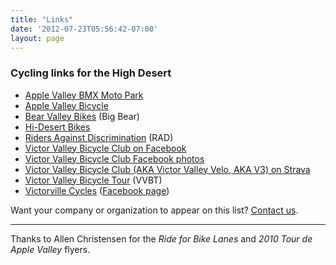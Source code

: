 ```yaml
---
title: "Links"
date: '2012-07-23T05:56:42-07:00'
layout: page
---
```


### Cycling links for the High Desert

- [Apple Valley BMX Moto Park](http://www.applevalleybmx.com/)
- [Apple Valley Bicycle](https://www.facebook.com/AppleValleyBicycle/)
- [Bear Valley Bikes](https://bvbikes.com) (Big Bear)
- [Hi-Desert Bikes](http://www.hidesertbikes.com/)
- [Riders Against Discrimination](https://www.facebook.com/ridersagainstdiscrimination/) (RAD)
- [Victor Valley Bicycle Club on Facebook](https://www.facebook.com/groups/84235983842/?ref=bookmarks)
- [Victor Valley Bicycle Club Facebook photos](https://www.facebook.com/bike.clubphotos)
- [Victor Valley Bicycle Club (AKA Victor Valley Velo, AKA V3) on Strava](https://www.strava.com/clubs/victorvalleyvelo)
- [Victor Valley Bicycle Tour](http://www.victorvalleybicycletour.com/) (VVBT)
- [Victorville Cycles](https://victorvillecycles.com/) ([Facebook page](http://www.facebook.com/pages/Victorville-CA/Victorville-Cycles/108757935833450))

Want your company or organization to appear on this list? [Contact us](https://www.hdcycling.org/about/contact/).

---

Thanks to Allen Christensen for the *Ride for Bike Lanes* and *2010 Tour de Apple Valley* flyers.
